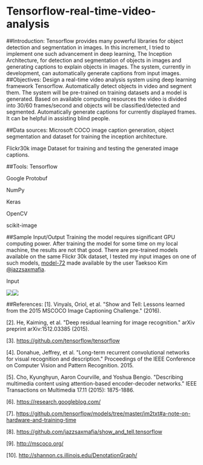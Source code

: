 # Tensorflow-real-time-video-analysis

##Introduction:
Tensorflow provides many powerful libraries for object detection and segmentation in images. In this increment, I tried to implement one such advancement in deep learning, The Inception Architecture, for detection and segmentation of objects in images and generating captions to explain objects in images. The system, currently in development, can automatically generate captions from input images.
##Objectives:
Design a real-time video analysis system using deep learning framework Tensorflow.
Automatically detect objects in video and segment them. The system will be pre-trained on training datasets and a model is generated. Based on available computing resources the video is divided into 30/60 frames/second and objects will be classified/detected and segmented.
Automatically generate captions for currently displayed frames. It can be helpful in assisting blind people. 

##Data sources:
Microsoft COCO image caption generation, object segmentation and dataset for training the inception architecture. 

Flickr30k image Dataset for training and testing the generated image captions.

##Tools: 
Tensorflow

Google Protobuf

NumPy

Keras

OpenCV

scikit-image 

##Sample Input/Output
Training the model requires significant GPU computing power. After training the model for some time on my local machine, the results are not that good. There are pre-trained models available on the same Flickr 30k dataset, I tested my input images on one of such models, [model-72](https://drive.google.com/file/d/0B5o40yxdA9PqeW4wY0wwZXhrZkE/view) made available by the user Taeksoo Kim [@jazzsaxmafia](https://github.com/jazzsaxmafia).  

Input

![](https://cloud.githubusercontent.com/assets/16812117/18818788/faeca41a-8348-11e6-8a2c-de4ae38dce4b.jpg)![](https://cloud.githubusercontent.com/assets/16812117/18818772/75147110-8348-11e6-92d4-9bff09fa2bbe.PNG)

##References:
[1]. Vinyals, Oriol, et al. "Show and Tell: Lessons learned from the 2015 MSCOCO Image Captioning Challenge." (2016).

[2]. He, Kaiming, et al. "Deep residual learning for image recognition." arXiv preprint arXiv:1512.03385 (2015).

[3]. https://github.com/tensorflow/tensorflow

[4]. Donahue, Jeffrey, et al. "Long-term recurrent convolutional networks for visual recognition and description." Proceedings of the IEEE Conference on Computer Vision and Pattern Recognition. 2015.

[5]. Cho, Kyunghyun, Aaron Courville, and Yoshua Bengio. "Describing multimedia content using attention-based encoder-decoder networks." IEEE Transactions on Multimedia 17.11 (2015): 1875-1886.

[6].  https://research.googleblog.com/

[7]. https://github.com/tensorflow/models/tree/master/im2txt#a-note-on-hardware-and-training-time

[8]. https://github.com/jazzsaxmafia/show_and_tell.tensorflow

[9]. http://mscoco.org/

[10]. http://shannon.cs.illinois.edu/DenotationGraph/


